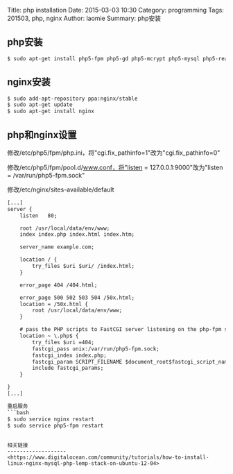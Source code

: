 Title: php installation
Date: 2015-03-03 10:30
Category: programming
Tags: 201503, php, nginx
Author: laomie
Summary: php安装

php安装
---------------------------------
```bash
$ sudo apt-get install php5-fpm php5-gd php5-mcrypt php5-mysql php5-readline php-gettext
```

nginx安装
------------------------
```bash
$ sudo add-apt-repository ppa:nginx/stable
$ sudo apt-get update
$ sudo apt-get install nginx
```

php和nginx设置
--------------------------
修改/etc/php5/fpm/php.ini，将"cgi.fix_pathinfo=1"改为"cgi.fix_pathinfo=0"

修改/etc/php5/fpm/pool.d/www.conf，将"listen = 127.0.0.1:9000"改为"listen = /var/run/php5-fpm.sock"

修改/etc/nginx/sites-available/default
```xml
[...]
server {
    listen   80;

    root /usr/local/data/env/www;
    index index.php index.html index.htm;

    server_name example.com;

    location / {
        try_files $uri $uri/ /index.html;
    }

    error_page 404 /404.html;

    error_page 500 502 503 504 /50x.html;
    location = /50x.html {
        root /usr/local/data/env/www;
    }

    # pass the PHP scripts to FastCGI server listening on the php-fpm socket
    location ~ \.php$ {
        try_files $uri =404;
        fastcgi_pass unix:/var/run/php5-fpm.sock;
        fastcgi_index index.php;
        fastcgi_param SCRIPT_FILENAME $document_root$fastcgi_script_name;
        include fastcgi_params;
    }

}
[...]

重启服务
```bash
$ sudo service nginx restart
$ sudo service php5-fpm restart
```
```

相关链接
-------------------
<https://www.digitalocean.com/community/tutorials/how-to-install-linux-nginx-mysql-php-lemp-stack-on-ubuntu-12-04>



